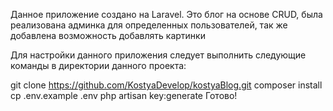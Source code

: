 Данное приложение создано на Laravel. Это блог на основе CRUD, была реализована админка для определенных пользователей, так же добавлена возможность добавлять картинки

Для настройки данного приложения следует выполнить следующие команды в директории данного проекта:

git clone https://github.com/KostyaDevelop/kostyaBlog.git
composer install
cp .env.example .env
php artisan key:generate
Готово!
